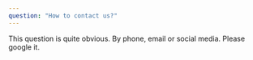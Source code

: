 ```yaml
---
question: "How to contact us?"
---
```


This question is quite obvious. By phone, email or social media. Please google it.
